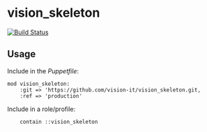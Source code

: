 # vision_skeleton

[![Build Status](https://travis-ci.org/vision-it/vision_skeleton.svg?branch=production)](https://travis-ci.org/vision-it/vision_skeleton)


## Usage

Include in the *Puppetfile*:

```
mod vision_skeleton:
    :git => 'https://github.com/vision-it/vision_skeleton.git,
    :ref => 'production'
```

Include in a role/profile:

```puppet
    contain ::vision_skeleton
```

